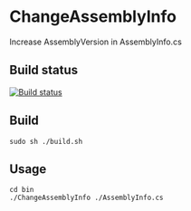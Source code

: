 # ChangeAssemblyInfo
Increase AssemblyVersion in AssemblyInfo.cs



## Build status

[![Build status](https://ci.appveyor.com/api/projects/status/p88o36rdlo3xuymv?svg=true)](https://ci.appveyor.com/project/lishiyu/changeassemblyinfo)



## Build

```shell
sudo sh ./build.sh
```



## Usage
```shell
cd bin
./ChangeAssemblyInfo ./AssemblyInfo.cs
```
